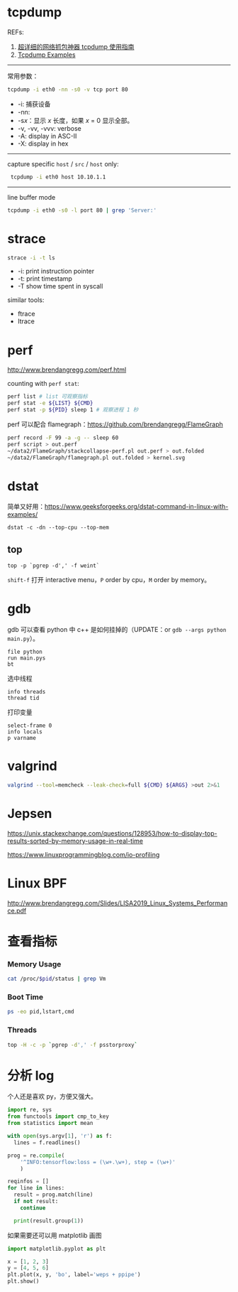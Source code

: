 # tcpdump

REFs:

1. [超详细的网络抓包神器 tcpdump 使用指南](https://juejin.im/post/6844904084168769549)
2. [Tcpdump Examples](https://hackertarget.com/tcpdump-examples/)

---

常用参数：

```bash
tcpdump -i eth0 -nn -s0 -v tcp port 80
```

- -i: 捕获设备
- -nn:
- -s*x*：显示 *x* 长度，如果 *x* = 0 显示全部。
- -v, -vv, -vvv: verbose
- -A: display in ASC-II
- -X: display in hex

---

capture specific `host` / `src` / `host` only:

```bash
 tcpdump -i eth0 host 10.10.1.1
```

---

line buffer mode

```bash
tcpdump -i eth0 -s0 -l port 80 | grep 'Server:'
```

# strace

```bash
strace -i -t ls
```

- -i: print instruction pointer
- -t: print timestamp
- -T show time spent in syscall

similar tools:

- ftrace
- ltrace

# perf

http://www.brendangregg.com/perf.html

counting with `perf stat`:

```bash
perf list # list 可观察指标
perf stat -e ${LIST} ${CMD}
perf stat -p ${PID} sleep 1 # 观察进程 1 秒
```

perf 可以配合 flamegraph：https://github.com/brendangregg/FlameGraph

```bash
perf record -F 99 -a -g -- sleep 60
perf script > out.perf
~/data2/FlameGraph/stackcollapse-perf.pl out.perf > out.folded
~/data2/FlameGraph/flamegraph.pl out.folded > kernel.svg
```

# dstat

简单又好用：https://www.geeksforgeeks.org/dstat-command-in-linux-with-examples/

```
dstat -c -dn --top-cpu --top-mem
```

## top

```
top -p `pgrep -d',' -f weint`
```

`shift-f` 打开 interactive menu，`P` order by cpu，`M` order by memory。

# gdb

gdb 可以查看 python 中 c++ 是如何挂掉的（UPDATE：or `gdb --args python main.py`）。 

```text
file python
run main.pys
bt
```

选中线程

```
info threads
thread tid
```

打印变量

```
select-frame 0
info locals
p varname
```

# valgrind

```bash
valgrind --tool=memcheck --leak-check=full ${CMD} ${ARGS} >out 2>&1
```

# Jepsen

https://unix.stackexchange.com/questions/128953/how-to-display-top-results-sorted-by-memory-usage-in-real-time

https://www.linuxprogrammingblog.com/io-profiling

# Linux BPF

http://www.brendangregg.com/Slides/LISA2019_Linux_Systems_Performance.pdf

# 查看指标

### Memory Usage

```bash
cat /proc/$pid/status | grep Vm
```

### Boot Time

```bash
ps -eo pid,lstart,cmd
```

### Threads

```bash
top -H -c -p `pgrep -d',' -f psstorproxy`
```

# 分析 log

个人还是喜欢 py，方便又强大。

```python
import re, sys
from functools import cmp_to_key
from statistics import mean

with open(sys.argv[1], 'r') as f:
  lines = f.readlines()

prog = re.compile(
	'^INFO:tensorflow:loss = (\w+.\w+), step = (\w+)'
    )

reqinfos = []
for line in lines:
  result = prog.match(line)
  if not result:
    continue

  print(result.group(1))
```

如果需要还可以用 matplotlib 画图

```python
import matplotlib.pyplot as plt

x = [1, 2, 3]
y = [4, 5, 6]
plt.plot(x, y, 'bo', label='weps + ppipe')
plt.show()
```





